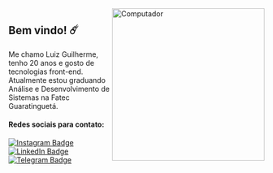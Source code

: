 <img src="https://user-images.githubusercontent.com/86865701/183516044-3dd15241-732e-4cdc-9691-e1ab033082fb.png" min-width="300px" max-width="300px" width="300px" align="right" alt="Computador">

## Bem vindo! ☄️

Me chamo Luiz Guilherme, tenho 20 anos e gosto de tecnologias front-end. Atualmente estou graduando Análise e Desenvolvimento de Sistemas na Fatec Guaratinguetá.

#### Redes sociais para contato: 

[![Instagram Badge](https://img.shields.io/badge/-Instagram-DF0174?style=flat-square&labelColor=DF0174&logo=instagram&logoColor=white&link=https://www.instagram.com/luizguilhermejrm/"/>)](https://www.instagram.com/luizguilhermejrm/)
[![LinkedIn Badge](https://img.shields.io/badge/-LinkedIn-blue?style=flat-square&logo=Linkedin&logoColor=white&link=https://www.linkedin.com/in/luizguilhermejrm/"/>)](https://www.linkedin.com/in/luizguilhermejrm/)
[![Telegram Badge](https://img.shields.io/badge/-Telegram-2CA5E0?style=flat-square&logo=telegram&logoColor=white&link=https://t.me/luizguilhermejrm"/>)](https://t.me/luizguilhermejrm)

